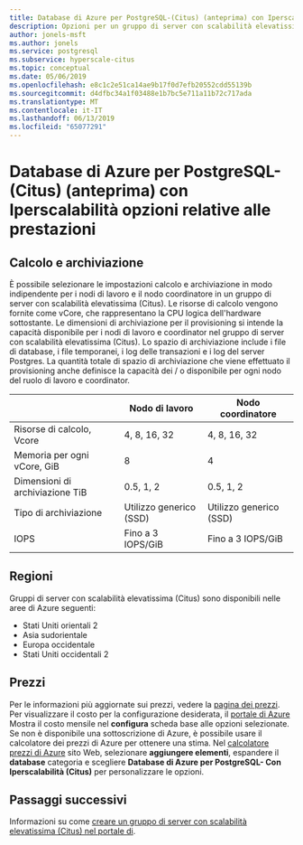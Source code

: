 ```yaml
---
title: Database di Azure per PostgreSQL-(Citus) (anteprima) con Iperscalabilità opzioni relative alle prestazioni
description: Opzioni per un gruppo di server con scalabilità elevatissima (Citus), tra cui calcolo, archiviazione e aree.
author: jonels-msft
ms.author: jonels
ms.service: postgresql
ms.subservice: hyperscale-citus
ms.topic: conceptual
ms.date: 05/06/2019
ms.openlocfilehash: e8c1c2e51ca14ae9b17f0d7efb20552cdd55139b
ms.sourcegitcommit: d4dfbc34a1f03488e1b7bc5e711a11b72c717ada
ms.translationtype: MT
ms.contentlocale: it-IT
ms.lasthandoff: 06/13/2019
ms.locfileid: "65077291"
---
```

# <a name="azure-database-for-postgresql--hyperscale-citus-preview-performance-options"></a>Database di Azure per PostgreSQL-(Citus) (anteprima) con Iperscalabilità opzioni relative alle prestazioni

## <a name="compute-and-storage"></a>Calcolo e archiviazione
 
È possibile selezionare le impostazioni calcolo e archiviazione in modo indipendente per i nodi di lavoro e il nodo coordinatore in un gruppo di server con scalabilità elevatissima (Citus).  Le risorse di calcolo vengono fornite come vCore, che rappresentano la CPU logica dell'hardware sottostante. Le dimensioni di archiviazione per il provisioning si intende la capacità disponibile per i nodi di lavoro e coordinator nel gruppo di server con scalabilità elevatissima (Citus). Lo spazio di archiviazione include i file di database, i file temporanei, i log delle transazioni e i log del server Postgres. La quantità totale di spazio di archiviazione che viene effettuato il provisioning anche definisce la capacità dei / o disponibile per ogni nodo del ruolo di lavoro e coordinator.
 
|                       | Nodo di lavoro           | Nodo coordinatore      |
|-----------------------|-----------------------|-----------------------|
| Risorse di calcolo, Vcore       | 4, 8, 16, 32          | 4, 8, 16, 32          |
| Memoria per ogni vCore, GiB | 8                     | 4                     |
| Dimensioni di archiviazione TiB     | 0.5, 1, 2             | 0.5, 1, 2             |
| Tipo di archiviazione          | Utilizzo generico (SSD) | Utilizzo generico (SSD) |
| IOPS                  | Fino a 3 IOPS/GiB      | Fino a 3 IOPS/GiB      |


## <a name="regions"></a>Regioni
Gruppi di server con scalabilità elevatissima (Citus) sono disponibili nelle aree di Azure seguenti:
* Stati Uniti orientali 2
* Asia sudorientale
* Europa occidentale
* Stati Uniti occidentali 2

## <a name="pricing"></a>Prezzi
Per le informazioni più aggiornate sui prezzi, vedere la [pagina dei prezzi](https://azure.microsoft.com/pricing/details/postgresql/).
Per visualizzare il costo per la configurazione desiderata, il [portale di Azure](https://portal.azure.com/#create/Microsoft.PostgreSQLServer) Mostra il costo mensile nel **configura** scheda base alle opzioni selezionate. Se non è disponibile una sottoscrizione di Azure, è possibile usare il calcolatore dei prezzi di Azure per ottenere una stima. Nel [calcolatore prezzi di Azure](https://azure.microsoft.com/pricing/calculator/) sito Web, selezionare **aggiungere elementi**, espandere il **database** categoria e scegliere **Database di Azure per PostgreSQL- Con Iperscalabilità (Citus)** per personalizzare le opzioni.
 
## <a name="next-steps"></a>Passaggi successivi
Informazioni su come [creare un gruppo di server con scalabilità elevatissima (Citus) nel portale di](quickstart-create-hyperscale-portal.md).
